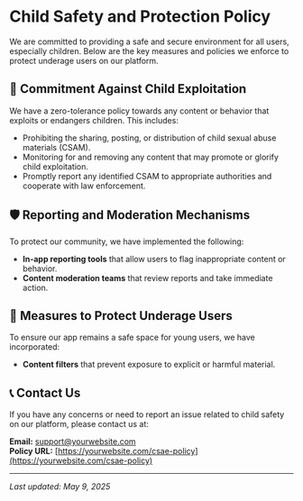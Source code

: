 # Child Safety and Protection Policy

We are committed to providing a safe and secure environment for all users, especially children. Below are the key measures and policies we enforce to protect underage users on our platform.

## 📌 Commitment Against Child Exploitation

We have a zero-tolerance policy towards any content or behavior that exploits or endangers children. This includes:

- Prohibiting the sharing, posting, or distribution of child sexual abuse materials (CSAM).
- Monitoring for and removing any content that may promote or glorify child exploitation.
- Promptly report any identified CSAM to appropriate authorities and cooperate with law enforcement.

## 🛡️ Reporting and Moderation Mechanisms

To protect our community, we have implemented the following:

- **In-app reporting tools** that allow users to flag inappropriate content or behavior.
- **Content moderation teams** that review reports and take immediate action.

## 👶 Measures to Protect Underage Users

To ensure our app remains a safe space for young users, we have incorporated:

- **Content filters** that prevent exposure to explicit or harmful material.

## 📞 Contact Us

If you have any concerns or need to report an issue related to child safety on our platform, please contact us at:

**Email:** support@yourwebsite.com  
**Policy URL:** [https://yourwebsite.com/csae-policy](https://yourwebsite.com/csae-policy)

---

_Last updated: May 9, 2025_

